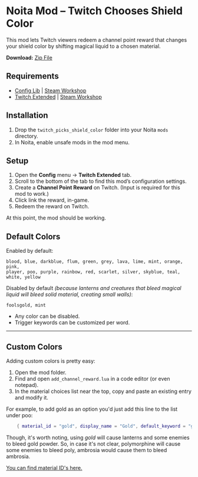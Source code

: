 # Noita Mod – Twitch Chooses Shield Color

This mod lets Twitch viewers redeem a channel point reward that changes your shield color by shifting magical liquid to a chosen material.

**Download:** [Zip File](https://github.com/pyritestandard/Noita_Mod-Twitch_Chooses_Shield_Color/releases/download/Noita/Twitch.Picks.Shield.Color.zip)

## Requirements

* [Config Lib](https://github.com/EvaisaDev/Config-Lib) | [Steam Workshop](https://steamcommunity.com/sharedfiles/filedetails/?id=2287710542)
* [Twitch Extended](https://github.com/EvaisaDev/Twitch-Extended?tab=readme-ov-file) | [Steam Workshop](https://steamcommunity.com/sharedfiles/filedetails/?id=2258441901)

## Installation

1. Drop the `twitch_picks_shield_color` folder into your Noita `mods` directory.
2. In Noita, enable unsafe mods in the mod menu.

## Setup

1. Open the **Config** menu → **Twitch Extended** tab.
2. Scroll to the bottom of the tab to find this mod’s configuration settings.
3. Create a **Channel Point Reward** on Twitch. (Input is required for this mod to work.)
4. Click link the reward, in-game.
5. Redeem the reward on Twitch.

At this point, the mod should be working.

## Default Colors

Enabled by default:

```
blood, blue, darkblue, flum, green, grey, lava, lime, mint, orange, pink,
player, poo, purple, rainbow, red, scarlet, silver, skyblue, teal, white, yellow
```

Disabled by default *(because lanterns and creatures that bleed magical liquid will bleed solid material, creating small walls)*:

```
foolsgold, mint
```

* Any color can be disabled.
* Trigger keywords can be customized per word.

---

## Custom Colors

Adding custom colors is pretty easy:

1. Open the mod folder.
2. Find and open `add_channel_reward.lua` in a code editor (or even notepad).
3. In the material choices list near the top, copy and paste an existing entry and modify it.

For example, to add gold as an option you'd just add this line to the list under poo:

```lua
    { material_id = "gold", display_name = "Gold", default_keyword = "gold", default_enabled = true },
```

Though, it's worth noting, using *gold* will cause lanterns and some enemies to bleed gold powder. So, in case it's not clear, polymorphine will cause some enemies to bleed poly, ambrosia would cause them to bleed ambrosia.

[You can find material ID's here.](https://noita.wiki.gg/wiki/Materials)
